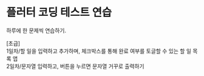 # 플러터 코딩 테스트 연습

하루에 한 문제씩 연습하기.

[초급]  
1일차/할 일을 입력하고 추가하며, 체크박스를 통해 완료 여부를 토글할 수 있는 할 일 목록 앱  
2일차/문자열 입력하고, 버튼을 누르면 문자열 거꾸로 출력하기